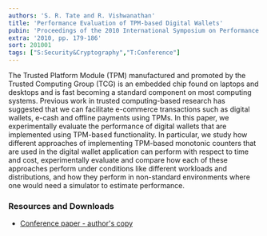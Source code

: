 ```yaml
---
authors: 'S. R. Tate and R. Vishwanathan'
title: 'Performance Evaluation of TPM-based Digital Wallets'
pubin: 'Proceedings of the 2010 International Symposium on Performance Evaluation of Computer and Telecommunication Systems'
extra: '2010, pp. 179-186'
sort: 201001
tags: ["S:Security&Cryptography","T:Conference"]
---
```

The Trusted Platform Module (TPM) manufactured and promoted by the Trusted Computing Group (TCG) is an embedded chip found on laptops and desktops and is fast becoming a standard component on most computing systems. Previous work in trusted computing-based research has suggested that we can facilitate e-commerce transactions such as digital wallets, e-cash and offline payments using TPMs. In this paper, we experimentally evaluate the performance of digital wallets that are implemented using TPM-based functionality. In particular, we study how different approaches of implementing TPM-based monotonic counters that are used in the digital wallet application can perform with respect to time and cost, experimentally evaluate and compare how each of these approaches perform under conditions like different workloads and distributions, and how they perform in non-standard environments where one would need a simulator to estimate performance.

### Resources and Downloads

* [Conference paper - author's copy](/publications/2010-TPMWallets-TateVishwanathan.pdf)


